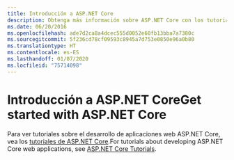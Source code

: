 ```yaml
---
title: Introducción a ASP.NET Core
description: Obtenga más información sobre ASP.NET Core con los tutoriales de la documentación de ASP.NET Core.
ms.date: 06/20/2016
ms.openlocfilehash: ade7d2ca8a4dcec555d0052e60fb13bba7a7380c
ms.sourcegitcommit: 5f236cd78cf09593c8945a7d753e0850e96a0b80
ms.translationtype: HT
ms.contentlocale: es-ES
ms.lasthandoff: 01/07/2020
ms.locfileid: "75714098"
---
```

# <a name="get-started-with-aspnet-core"></a><span data-ttu-id="96ba3-103">Introducción a ASP.NET Core</span><span class="sxs-lookup"><span data-stu-id="96ba3-103">Get started with ASP.NET Core</span></span>

<span data-ttu-id="96ba3-104">Para ver tutoriales sobre el desarrollo de aplicaciones web ASP.NET Core, vea los [tutoriales de ASP.NET Core](/aspnet/core/tutorials).</span><span class="sxs-lookup"><span data-stu-id="96ba3-104">For tutorials about developing ASP.NET Core web applications, see [ASP.NET Core Tutorials](/aspnet/core/tutorials).</span></span>
